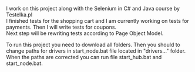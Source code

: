 I work on this project along with the Selenium in C# and Java course by Testelka.pl <br>
I finished tests for the shopping cart and I am currently working on tests for payments. Then I will write tests for coupons. <br>
Next step will be rewriting tests according to Page Object Model. 

To run this project you need to download all folders. Then you should to change paths for drivers in start_node.bat file located in "drivers..." folder. When the paths are corrected you can run file start_hub.bat and start_node.bat.
